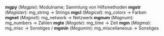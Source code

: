 **mgpy** (*Magpie*): Modulname; Sammlung von Hilfsmethoden
	**mgstr** (*Magister*): mg_string -> Strings
	**mgcl** (*Magical*): mg_colors -> Farben
	**mgnet** (*Magnet*): mg_network -> Netzwerk
	**mgnum** (*Magnum*): mg_numbers -> Zahlen
	**mgte**  (*Mogote*): mg_time -> Zeit
	**mgm** (*Magma*): mg_misc -> Sonstiges / **mgmin** (*Megumin*): mg_miscellaneous -> Sonstiges